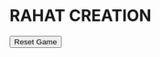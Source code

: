 <!DOCTYPE html>
<html lang="en">
<head>
    <meta charset="UTF-8">
    <meta name="viewport" content="width=device-width, initial-scale=1.0">
    <title>Tic Tac Toe</title>
    <link rel="stylesheet" href="style.css">
</head>
<body>
    <div class="game-container">
        <h1 id="title">RAHAT CREATION</h1> <!-- Title changed to RAHAT CREATION -->
        <div id="game-board" class="board">
            <div class="cell" data-cell="0"></div>
            <div class="cell" data-cell="1"></div>
            <div class="cell" data-cell="2"></div>
            <div class="cell" data-cell="3"></div>
            <div class="cell" data-cell="4"></div>
            <div class="cell" data-cell="5"></div>
            <div class="cell" data-cell="6"></div>
            <div class="cell" data-cell="7"></div>
            <div class="cell" data-cell="8"></div>
        </div>
        <button id="reset-button">Reset Game</button>
        <div id="status-container">
            <p id="status"></p> <!-- Status text moved here -->
        </div>
    </div>
    <script src="script.js"></script>
</body>
</html>
